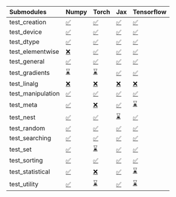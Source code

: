 | Submodules        | Numpy                                                                                                                           | Torch                                                                                                                           | Jax                                                                                                                             | Tensorflow                                                                                                                      |
|:------------------|:--------------------------------------------------------------------------------------------------------------------------------|:--------------------------------------------------------------------------------------------------------------------------------|:--------------------------------------------------------------------------------------------------------------------------------|:--------------------------------------------------------------------------------------------------------------------------------|
| test_creation     | <a href="https://github.com/unifyai/ivy/runs/8011631562?check_suite_focus=true" rel="noopener noreferrer" target="_blank">✅</a> | <a href="https://github.com/unifyai/ivy/runs/8011634015?check_suite_focus=true" rel="noopener noreferrer" target="_blank">✅</a> | <a href="https://github.com/unifyai/ivy/runs/8011636591?check_suite_focus=true" rel="noopener noreferrer" target="_blank">✅</a> | <a href="https://github.com/unifyai/ivy/runs/8011638878?check_suite_focus=true" rel="noopener noreferrer" target="_blank">✅</a> |
| test_device       | <a href="https://github.com/unifyai/ivy/runs/8011631739?check_suite_focus=true" rel="noopener noreferrer" target="_blank">✅</a> | <a href="https://github.com/unifyai/ivy/runs/8011634183?check_suite_focus=true" rel="noopener noreferrer" target="_blank">✅</a> | <a href="https://github.com/unifyai/ivy/runs/8011636696?check_suite_focus=true" rel="noopener noreferrer" target="_blank">✅</a> | <a href="https://github.com/unifyai/ivy/runs/8011638996?check_suite_focus=true" rel="noopener noreferrer" target="_blank">✅</a> |
| test_dtype        | <a href="https://github.com/unifyai/ivy/runs/8011631883?check_suite_focus=true" rel="noopener noreferrer" target="_blank">✅</a> | <a href="https://github.com/unifyai/ivy/runs/8011634396?check_suite_focus=true" rel="noopener noreferrer" target="_blank">✅</a> | <a href="https://github.com/unifyai/ivy/runs/8011636845?check_suite_focus=true" rel="noopener noreferrer" target="_blank">✅</a> | <a href="https://github.com/unifyai/ivy/runs/8011639165?check_suite_focus=true" rel="noopener noreferrer" target="_blank">✅</a> |
| test_elementwise  | <a href="https://github.com/unifyai/ivy/runs/8011632016?check_suite_focus=true" rel="noopener noreferrer" target="_blank">❌</a> | <a href="https://github.com/unifyai/ivy/runs/8011634569?check_suite_focus=true" rel="noopener noreferrer" target="_blank">✅</a> | <a href="https://github.com/unifyai/ivy/runs/8011636951?check_suite_focus=true" rel="noopener noreferrer" target="_blank">✅</a> | <a href="https://github.com/unifyai/ivy/runs/8011639336?check_suite_focus=true" rel="noopener noreferrer" target="_blank">✅</a> |
| test_general      | <a href="https://github.com/unifyai/ivy/runs/8011632141?check_suite_focus=true" rel="noopener noreferrer" target="_blank">✅</a> | <a href="https://github.com/unifyai/ivy/runs/8011634749?check_suite_focus=true" rel="noopener noreferrer" target="_blank">✅</a> | <a href="https://github.com/unifyai/ivy/runs/8011637086?check_suite_focus=true" rel="noopener noreferrer" target="_blank">✅</a> | <a href="https://github.com/unifyai/ivy/runs/8011639479?check_suite_focus=true" rel="noopener noreferrer" target="_blank">✅</a> |
| test_gradients    | <a href="https://github.com/unifyai/ivy/runs/8011632257?check_suite_focus=true" rel="noopener noreferrer" target="_blank">⌛</a> | <a href="https://github.com/unifyai/ivy/runs/8011634878?check_suite_focus=true" rel="noopener noreferrer" target="_blank">⌛</a> | <a href="https://github.com/unifyai/ivy/runs/8011637251?check_suite_focus=true" rel="noopener noreferrer" target="_blank">✅</a> | <a href="https://github.com/unifyai/ivy/runs/8011639634?check_suite_focus=true" rel="noopener noreferrer" target="_blank">✅</a> |
| test_linalg       | <a href="https://github.com/unifyai/ivy/runs/8011632460?check_suite_focus=true" rel="noopener noreferrer" target="_blank">❌</a> | <a href="https://github.com/unifyai/ivy/runs/8011635014?check_suite_focus=true" rel="noopener noreferrer" target="_blank">❌</a> | <a href="https://github.com/unifyai/ivy/runs/8011637398?check_suite_focus=true" rel="noopener noreferrer" target="_blank">❌</a> | <a href="https://github.com/unifyai/ivy/runs/8011639796?check_suite_focus=true" rel="noopener noreferrer" target="_blank">❌</a> |
| test_manipulation | <a href="https://github.com/unifyai/ivy/runs/8011632600?check_suite_focus=true" rel="noopener noreferrer" target="_blank">✅</a> | <a href="https://github.com/unifyai/ivy/runs/8011635187?check_suite_focus=true" rel="noopener noreferrer" target="_blank">✅</a> | <a href="https://github.com/unifyai/ivy/runs/8011637492?check_suite_focus=true" rel="noopener noreferrer" target="_blank">✅</a> | <a href="https://github.com/unifyai/ivy/runs/8011639934?check_suite_focus=true" rel="noopener noreferrer" target="_blank">✅</a> |
| test_meta         | <a href="https://github.com/unifyai/ivy/runs/8011632737?check_suite_focus=true" rel="noopener noreferrer" target="_blank">✅</a> | <a href="https://github.com/unifyai/ivy/runs/8011635315?check_suite_focus=true" rel="noopener noreferrer" target="_blank">❌</a> | <a href="https://github.com/unifyai/ivy/runs/8011637667?check_suite_focus=true" rel="noopener noreferrer" target="_blank">✅</a> | <a href="https://github.com/unifyai/ivy/runs/8011640114?check_suite_focus=true" rel="noopener noreferrer" target="_blank">⌛</a> |
| test_nest         | <a href="https://github.com/unifyai/ivy/runs/8011632911?check_suite_focus=true" rel="noopener noreferrer" target="_blank">✅</a> | <a href="https://github.com/unifyai/ivy/runs/8011635459?check_suite_focus=true" rel="noopener noreferrer" target="_blank">✅</a> | <a href="https://github.com/unifyai/ivy/runs/8011637840?check_suite_focus=true" rel="noopener noreferrer" target="_blank">⌛</a> | <a href="https://github.com/unifyai/ivy/runs/8011640311?check_suite_focus=true" rel="noopener noreferrer" target="_blank">✅</a> |
| test_random       | <a href="https://github.com/unifyai/ivy/runs/8011633086?check_suite_focus=true" rel="noopener noreferrer" target="_blank">✅</a> | <a href="https://github.com/unifyai/ivy/runs/8011635623?check_suite_focus=true" rel="noopener noreferrer" target="_blank">✅</a> | <a href="https://github.com/unifyai/ivy/runs/8011638003?check_suite_focus=true" rel="noopener noreferrer" target="_blank">✅</a> | <a href="https://github.com/unifyai/ivy/runs/8011640424?check_suite_focus=true" rel="noopener noreferrer" target="_blank">✅</a> |
| test_searching    | <a href="https://github.com/unifyai/ivy/runs/8011633226?check_suite_focus=true" rel="noopener noreferrer" target="_blank">✅</a> | <a href="https://github.com/unifyai/ivy/runs/8011635798?check_suite_focus=true" rel="noopener noreferrer" target="_blank">✅</a> | <a href="https://github.com/unifyai/ivy/runs/8011638153?check_suite_focus=true" rel="noopener noreferrer" target="_blank">✅</a> | <a href="https://github.com/unifyai/ivy/runs/8011640549?check_suite_focus=true" rel="noopener noreferrer" target="_blank">✅</a> |
| test_set          | <a href="https://github.com/unifyai/ivy/runs/8011633373?check_suite_focus=true" rel="noopener noreferrer" target="_blank">✅</a> | <a href="https://github.com/unifyai/ivy/runs/8011635932?check_suite_focus=true" rel="noopener noreferrer" target="_blank">⌛</a> | <a href="https://github.com/unifyai/ivy/runs/8011638261?check_suite_focus=true" rel="noopener noreferrer" target="_blank">✅</a> | <a href="https://github.com/unifyai/ivy/runs/8011640708?check_suite_focus=true" rel="noopener noreferrer" target="_blank">✅</a> |
| test_sorting      | <a href="https://github.com/unifyai/ivy/runs/8011633527?check_suite_focus=true" rel="noopener noreferrer" target="_blank">✅</a> | <a href="https://github.com/unifyai/ivy/runs/8011636099?check_suite_focus=true" rel="noopener noreferrer" target="_blank">✅</a> | <a href="https://github.com/unifyai/ivy/runs/8011638383?check_suite_focus=true" rel="noopener noreferrer" target="_blank">✅</a> | <a href="https://github.com/unifyai/ivy/runs/8011640846?check_suite_focus=true" rel="noopener noreferrer" target="_blank">✅</a> |
| test_statistical  | <a href="https://github.com/unifyai/ivy/runs/8011633675?check_suite_focus=true" rel="noopener noreferrer" target="_blank">✅</a> | <a href="https://github.com/unifyai/ivy/runs/8011636296?check_suite_focus=true" rel="noopener noreferrer" target="_blank">❌</a> | <a href="https://github.com/unifyai/ivy/runs/8011638492?check_suite_focus=true" rel="noopener noreferrer" target="_blank">✅</a> | <a href="https://github.com/unifyai/ivy/runs/8011640977?check_suite_focus=true" rel="noopener noreferrer" target="_blank">⌛</a> |
| test_utility      | <a href="https://github.com/unifyai/ivy/runs/8011633865?check_suite_focus=true" rel="noopener noreferrer" target="_blank">✅</a> | <a href="https://github.com/unifyai/ivy/runs/8011636435?check_suite_focus=true" rel="noopener noreferrer" target="_blank">⌛</a> | <a href="https://github.com/unifyai/ivy/runs/8011638648?check_suite_focus=true" rel="noopener noreferrer" target="_blank">✅</a> | <a href="https://github.com/unifyai/ivy/runs/8011641101?check_suite_focus=true" rel="noopener noreferrer" target="_blank">⌛</a> |